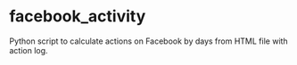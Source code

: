 # facebook_activity
Python script to calculate actions on Facebook by days from HTML file with action log.
